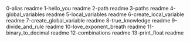 0-alias readme
1-hello_you readme
2-path readme
3-paths readme
4-global_variables readme
5-local_variables readme
6-create_local_variable readme
7-create_global_variable readme
8-true_knowledge readme
9-divide_and_rule readme
10-love_exponent_breath readme
11-binary_to_decimal readme
12-combinations readme
13-print_float readme
